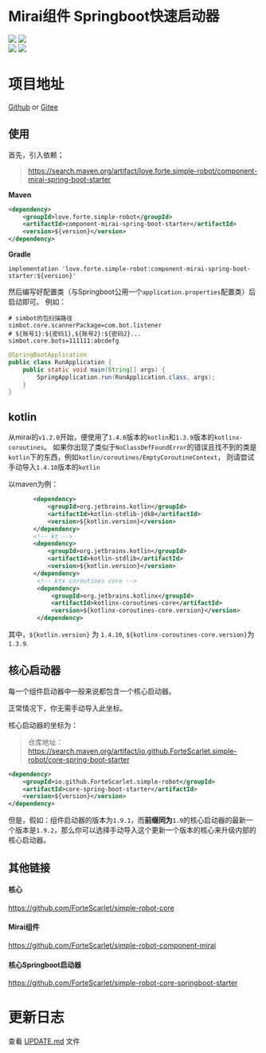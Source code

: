 # Mirai组件 Springboot快速启动器


[![](https://img.shields.io/badge/simple--robot-component--mirai--springboot--starter-green)](https://github.com/ForteScarlet/simple-robot-component-mirai-springboot-starter) [![](https://img.shields.io/maven-central/v/love.forte.simple-robot/component-mirai-spring-boot-starter)](https://search.maven.org/artifact/love.forte.simple-robot/component-mirai-spring-boot-starter) 
<br>
[![](https://img.shields.io/badge/%E7%9C%8B%E4%BA%91%E6%96%87%E6%A1%A3-doc-green)](https://www.kancloud.cn/forte-scarlet/simple-coolq-doc)  [![](https://img.shields.io/badge/QQ%E7%BE%A4-782930037-blue)](https://jq.qq.com/?_wv=1027&k=57ynqB1)   

# 项目地址
[Github](https://github.com/ForteScarlet/simple-robot-component-cqhttp-springboot-starter) or [Gitee](https://gitee.com/ForteScarlet/simple-robot-component-cqhttp-springboot-starter)


## 使用
首先，引入依赖；
> https://search.maven.org/artifact/love.forte.simple-robot/component-mirai-spring-boot-starter

**Maven**
```xml
<dependency>
    <groupId>love.forte.simple-robot</groupId>
    <artifactId>component-mirai-spring-boot-starter</artifactId>
    <version>${version}</version>
</dependency>
```
**Gradle**

```
implementation 'love.forte.simple-robot:component-mirai-spring-boot-starter:${version}'
```

然后编写好配置类（与Springboot公用一个`application.properties`配置类）后启动即可。
例如：
```properties
# simbot的包扫描路径
simbot.core.scannerPackage=com.bot.listener
# ${账号1}:${密码1},${账号2}:${密码2}...
simbot.core.bots=111111:abcdefg
```

```java
@SpringBootApplication
public class RunApplication {
    public static void main(String[] args) {
        SpringApplication.run(RunApplication.class, args);
    }
}
```

## kotlin
从mirai的`v1.2.0`开始，便使用了`1.4.0`版本的`kotlin`和`1.3.9`版本的`kotlinx-coroutines`。
如果你出现了类似于`NoClassDefFoundError`的错误且找不到的类是`kotlin`下的东西，例如`kotlin/coroutines/EmptyCoroutineContext`，
则请尝试手动导入`1.4.10`版本的`kotlin`

以maven为例：
```xml
       <dependency>
           <groupId>org.jetbrains.kotlin</groupId>
           <artifactId>kotlin-stdlib-jdk8</artifactId>
           <version>${kotlin.version}</version>
       </dependency>
       <!-- kt -->
       <dependency>
           <groupId>org.jetbrains.kotlin</groupId>
           <artifactId>kotlin-stdlib</artifactId>
           <version>${kotlin.version}</version>
       </dependency>
        <!-- ktx coroutines core -->
        <dependency>
            <groupId>org.jetbrains.kotlinx</groupId>
            <artifactId>kotlinx-coroutines-core</artifactId>
            <version>${kotlinx-coroutines-core.version}</version>
        </dependency>
```

其中，`${kotlin.version}` 为 `1.4.10`, `${kotlinx-coroutines-core.version}`为`1.3.9`.




## 核心启动器

每一个组件启动器中一般来说都包含一个核心启动器。

正常情况下，你无需手动导入此坐标。

核心启动器的坐标为：

> 仓库地址：https://search.maven.org/artifact/io.github.ForteScarlet.simple-robot/core-spring-boot-starter

```xml
<dependency>
    <groupId>io.github.ForteScarlet.simple-robot</groupId>
    <artifactId>core-spring-boot-starter</artifactId>
    <version>${version}</version>
</dependency>
```

但是，假如：组件启动器的版本为`1.9.1`，而**前缀同为**`1.9`的核心启动器的最新一个版本是`1.9.2`，那么你可以选择手动导入这个更新一个版本的核心来升级内部的核心启动器。



## 其他链接


#### 核心

https://github.com/ForteScarlet/simple-robot-core

#### Mirai组件

https://github.com/ForteScarlet/simple-robot-component-mirai

#### 核心Springboot启动器

https://github.com/ForteScarlet/simple-robot-core-springboot-starter

# 更新日志
查看 [UPDATE.md](./UPDATE.md) 文件